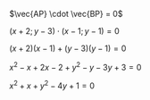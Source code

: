 $\vec{AP} \cdot \vec{BP} = 0$

$(x+2;y-3) \cdot (x-1;y-1)=0$

$(x+2)(x-1)+(y-3)(y-1)=0$

$x^2-x+2x-2+y^2-y-3y+3=0$

$x^2+x+y^2-4y+1=0$